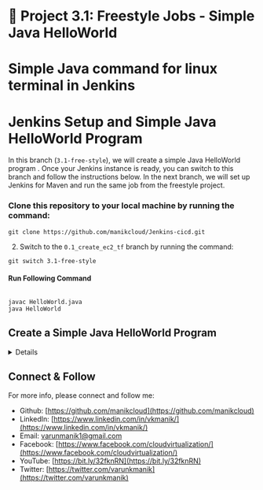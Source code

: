 # 🔧 Project 3.1: Freestyle Jobs - Simple Java HelloWorld
# Simple Java command for linux terminal in Jenkins 

# Jenkins Setup and Simple Java HelloWorld Program

In this branch (`3.1-free-style`), we will create a simple Java HelloWorld program . Once your Jenkins instance is ready, you can switch to this branch and follow the instructions below. In the next branch, we will set up Jenkins for Maven and run the same job from the freestyle project.



### Clone this repository to your local machine by running the command:
```
git clone https://github.com/manikcloud/Jenkins-cicd.git
```

2. Switch to the `0.1_create_ec2_tf` branch by running the command: 
```
git switch 3.1-free-style
```

#### Run Following Command 

```

javac HelloWorld.java
java HelloWorld

```

## Create a Simple Java HelloWorld Program
<details>
1. Create a new file named `HelloWorld.java` in your preferred directory.
2. Add the following Java code to the file:

```
public class HelloWorld {
    public static void main(String[] args) {
        System.out.println("Hello, World!");
    }
}

```

Save the file and close it.

Compile the Java program using the javac command:

```
javac HelloWorld.java

```

This command will create a file named HelloWorld.class, which is the compiled Java bytecode.

Run the compiled Java program using the java command:
```
java HelloWorld
```
The program should execute, and you should see the following output:

```
Hello, World!
```
This Java program simply outputs "Hello, World!" when executed. It serves as a basic example to help students understand Java code structure and the process of compiling and running Java programs.

## Explain the Java HelloWorld Program to Students
Describe the structure of a Java class, including the public class declaration and the class name HelloWorld.

Explain the main method and its role as the entry point for Java applications.
Discuss the System.out.println() method, which is used to print text to the console.
</details>





## Connect & Follow

For more info, please connect and follow me:

- Github: [https://github.com/manikcloud](https://github.com/manikcloud)
- LinkedIn: [https://www.linkedin.com/in/vkmanik/](https://www.linkedin.com/in/vkmanik/)
- Email: [varunmanik1@gmail.com](mailto:varunmanik1@gmail.com)
- Facebook: [https://www.facebook.com/cloudvirtualization/](https://www.facebook.com/cloudvirtualization/)
- YouTube: [https://bit.ly/32fknRN](https://bit.ly/32fknRN)
- Twitter: [https://twitter.com/varunkmanik](https://twitter.com/varunkmanik)

